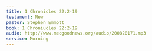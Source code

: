 ```yaml
---
title: 1 Chronicles 22:2-19
testament: New
pastor: Stephen Emmott
book: 1 Chroniucles 22:2-19
audio: http://www.mecgoodnews.org/audio/200820171.mp3
service: Morning
---
```

